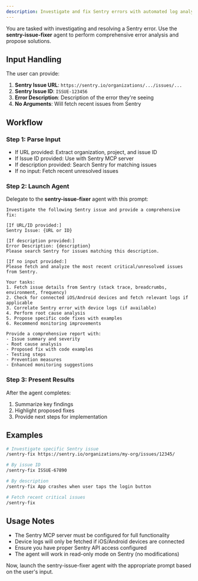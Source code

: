 ```yaml
---
description: Investigate and fix Sentry errors with automated log analysis and solution proposals
---
```


You are tasked with investigating and resolving a Sentry error. Use the **sentry-issue-fixer** agent to perform comprehensive error analysis and propose solutions.

## Input Handling

The user can provide:
1. **Sentry Issue URL**: `https://sentry.io/organizations/.../issues/...`
2. **Sentry Issue ID**: `ISSUE-123456`
3. **Error Description**: Description of the error they're seeing
4. **No Arguments**: Will fetch recent issues from Sentry

## Workflow

### Step 1: Parse Input
- If URL provided: Extract organization, project, and issue ID
- If Issue ID provided: Use with Sentry MCP server
- If description provided: Search Sentry for matching issues
- If no input: Fetch recent unresolved issues

### Step 2: Launch Agent
Delegate to the **sentry-issue-fixer** agent with this prompt:

```
Investigate the following Sentry issue and provide a comprehensive fix:

[If URL/ID provided:]
Sentry Issue: {URL or ID}

[If description provided:]
Error Description: {description}
Please search Sentry for issues matching this description.

[If no input provided:]
Please fetch and analyze the most recent critical/unresolved issues from Sentry.

Your tasks:
1. Fetch issue details from Sentry (stack trace, breadcrumbs, environment, frequency)
2. Check for connected iOS/Android devices and fetch relevant logs if applicable
3. Correlate Sentry error with device logs (if available)
4. Perform root cause analysis
5. Propose specific code fixes with examples
6. Recommend monitoring improvements

Provide a comprehensive report with:
- Issue summary and severity
- Root cause analysis
- Proposed fix with code examples
- Testing steps
- Prevention measures
- Enhanced monitoring suggestions
```

### Step 3: Present Results
After the agent completes:
1. Summarize key findings
2. Highlight proposed fixes
3. Provide next steps for implementation

## Examples

```bash
# Investigate specific Sentry issue
/sentry-fix https://sentry.io/organizations/my-org/issues/12345/

# By issue ID
/sentry-fix ISSUE-67890

# By description
/sentry-fix App crashes when user taps the login button

# Fetch recent critical issues
/sentry-fix
```

## Usage Notes

- The Sentry MCP server must be configured for full functionality
- Device logs will only be fetched if iOS/Android devices are connected
- Ensure you have proper Sentry API access configured
- The agent will work in read-only mode on Sentry (no modifications)

Now, launch the sentry-issue-fixer agent with the appropriate prompt based on the user's input.
